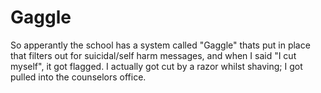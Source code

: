 # Gaggle
So apperantly the school has a system called "Gaggle" thats put in place that filters out for suicidal/self harm messages, and when I said "I cut myself", it got flagged.  I actually got cut by a razor whilst shaving; I got pulled into the counselors office.
